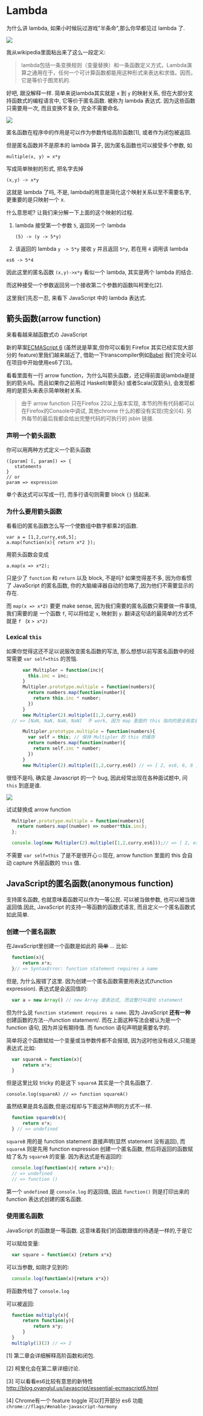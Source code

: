 Lambda
======

为什么讲 lambda, 如果小时候玩过游戏"半条命",那么你早都见过 lambda 了.

![](./images/lambda/Lambda_reactor_complex_logo.png)

我从wikipedia里面粘出来了这么一段定义:

> lambda包括一条变换规则（变量替换）和一条函数定义方式，Lambda演算之通用在于，任何一个可计算函数都能用这种形式来表达和求值。因而，它是等价于图灵机的.

好吧, 跟没解释一样. 简单来说lambda其实就是 `x` 到 `y` 的映射关系, 但在大部分支持函数式的编程语言中, 它等价于匿名函数. 被称为 lambda 表达式. 因为这些函数只需要用一次, 而且变换不复杂, 完全不需要命名.

![](./images/lambda/parallel-universe.gif)

匿名函数在程序中的作用是可以作为参数传给高阶函数[1], 或者作为闭包被返回.

但是匿名函数并不是原本的 lambda 算子, 因为匿名函数也可以接受多个参数, 如

``` example
multiple(x, y) = x*y
```

写成简单映射的形式, 把名字去掉

``` example
(x,y) -> x*y
```

这就是 lambda 了吗, 不是, lambda的用意是简化这个映射关系以至不需要名字, 更重要的是只映射一个 x.

什么意思呢? 让我们来分解一下上面的这个映射的过程.

1.  lambda 接受第一个参数 `5`, 返回另一个 lambda

    ``` example
    (5) -> (y -> 5*y) 
    ```

2.  该返回的 lambda `y -> 5*y` 接收 `y` 并且返回 `5*y`, 若在用 `4` 调用该 lambda

``` example
es6 -> 5*4
```

因此这里的匿名函数 `(x,y)->x*y` 看似一个 lambda, 其实是两个 lambda 的结合.

而这种接受一个参数返回另一个接收第二个参数的函数叫柯里化[2].

这里我们先忍一忍, 来看下 JavaScript 中的 lambda 表达式.

箭头函数(arrow function)
------------------------

来看看越来越函数式の JavaScript

新的草案[ECMAScript 6](http://kangax.github.io/compat-table/es6/) (虽然说是草案,但你可以看到 Firefox 其实已经实现大部分的 feature)里我们越来越近了, 借助一下transcompiler例如[Babel](https://babeljs.io) 我们完全可以在项目中开始使用es6了[3]。

看看里面有一行 arrow function，为什么叫箭头函数，还记得前面说lambda是提到的箭头吗。而且如果你之前用过 Haskell(单箭头) 或者Scala(双箭头), 会发现都用的是箭头来表示简单映射关系.

> 由于 arrow function 只在Firefox 22以上版本实现, 本节的所有代码都可以在Firefox的Console中调试, 其他chrome 什么的都没有实现(完全)[4]. 另外每节的最后我都会给出完整代码的可执行的 jsbin 链接.

### 声明一个箭头函数

你可以用两种方式定义一个箭头函数

``` example
([param] [, param]) => {
   statements
}
// or
param => expression
```

单个表达式可以写成一行, 而多行语句则需要 block `{}` 括起来.

### 为什么要用箭头函数

看看旧的匿名函数怎么写一个使数组中数字都乘2的函数.

``` example
var a = [1,2,curry,es6,5];
a.map(function(x){ return x*2 });
```

用箭头函数会变成

``` example
a.map(x => x*2);
```

只是少了 `function` 和 `return` 以及 block, 不是吗? 如果觉得差不多, 因为你看惯了 JavaScript 的匿名函数, 你的大脑编译器自动的忽略了,因为他们不需要显示的存在.

而 `map(x => x*2)` 要更 make sense, 因为我们需要的匿名函数只需要做一件事情, 我们需要的是 一个函数 `f`, 可以将给定 `x`, 映射到 `y`. 翻译这句话的最简单的方式不就是 `f ` (x `> x*2)`

### Lexical `this`

如果你觉得这还不足以说服改变匿名函数的写法, 那么想想以前写匿名函数中的经常需要 `var self=this` 的苦恼.

``` javascript
      var Multipler = function(inc){
        this.inc = inc;
      }
      Multipler.prototype.multiple = function(numbers){
        return numbers.map(function(number){
          return this.inc * number;
        })
      }
      new Multipler(2).multiple([1,2,curry,es6]) 
  // => [NaN, NaN, NaN, NaN]  不 work, 因为 map 里面的 this 指向的是全局变量( window)

      Multipler.prototype.multiple = function(numbers){
        var self = this; // 保持 Multipler 的 this 的缓存
        return numbers.map(function(number){
          return self.inc * number;
        })
      }
      new Multipler(2).multiple([1,2,curry,es6]) // => [ 2, es6, 6, 8 ]
```

很怪不是吗, 确实是 Javascript 的一个 bug, 因此经常出现在各种面试题中, 问 `this` 到底是谁.

![](./images/lambda/which-leela.gif)

试试替换成 arrow function

``` javascript
  Multipler.prototype.multiple = function(numbers){
    return numbers.map((number) => number*this.inc);
  };

  console.log(new Multipler(2).multiple([1,2,curry,es6]));// => [ 2, es6, 6, 8 ]
```

不需要 `var self=this` 了是不是很开心☺️现在, arrow function 里面的 this 会自动 capture 外层函数的 `this` 值.

JavaScript的匿名函数(anonymous function)
----------------------------------------

支持匿名函数, 也就意味着函数可以作为一等公民. 可以被当做参数, 也可以被当做返回值.因此, JavaScript 的支持一等函数的函数式语言, 而且定义一个匿名函数式如此简单.

### 创建一个匿名函数

在JavaScript里创建一个函数是如此的 ~~简单~~ ... 比如:

``` javascript
  function(x){
      return x*x;
  }// => SyntaxError: function statement requires a name
```

但是, 为什么报错了这里. 因为创建一个匿名函数需要用表达式(function expression). 表达式是会返回值的:

``` javascript
  var a = new Array() // new Array 是表达式, 而这整行叫语句 statement
```

但为什么说 `function statement requires a name`. 因为 JavaScript **还有一种** 创建函数的方法--/function statement/. 而在上面这种写法会被认为是一个 function 语句, 因为并没有期待值. 而 function 语句声明是需要名字的.

简单将这个函数赋给一个变量或当参数传都不会报错, 因为这时他没有歧义,只能是表达式.比如:

``` javascript
  var squareA = function(x){
      return x*x;
  }
```

但是这里比较 tricky 的是这下 `squareA` 其实是一个具名函数了.

``` example
console.log(squareA) // => function squareA()
```

虽然结果是具名函数,但是过程却与下面这种声明的方式不一样.

``` javascript
  function squareB(x){
      return x*x;
  } // => undefined
```

`squareB` 用的是 function statement 直接声明(显然 statement 没有返回), 而 `squareA` 则是先用 function expression 创建一个匿名函数, 然后将返回的函数赋给了名为 `squareA` 的变量. 因为表达式是有返回的:

``` javascript
  console.log(function(x){ return x*x});
  // => undefined
  // => function ()
```

第一个 `undefined` 是 `console.log` 的返回值, 因此 `function()` 则是打印出来的 function 表达式创建的匿名函数.

### 使用匿名函数

JavaScript 的函数是一等函数. 这意味着我们的函数跟值的待遇是一样的,于是它

可以赋给变量:

``` javascript
  var square = function(x) {return x*x}
```

可以当参数, 如刚才见到的:

``` javascript
  console.log(function(x){return x*x})
```

将函数传给了 `console.log`

可以被返回:

``` javascript
  function multiply(x){
      return function(y){
          return x*y;
      }
  }
  multiply(1)(2) // => 2
```

[1] 第二章会详细解释高阶函数和闭包.

[2] 柯里化会在第二章详细讨论.

[3] 可以看看es6比较有意思的新特性 <http://blog.oyanglul.us/javascript/essential-ecmascript6.html>

[4] Chrome有一个 feature toggle 可以打开部分 es6 功能 `chrome://flags/#enable-javascript-harmony`
